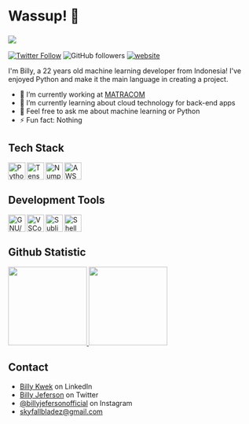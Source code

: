 <!--
**darknet777/darknet777** is a ✨ _special_ ✨ repository because its `README.md` (this file) appears on your GitHub profile.
-->

# Wassup! 👋
### ![](https://visitor-badge-reloaded.herokuapp.com/badge?page_id=darknet777&color=55acb7&style=for-the-badge&logo=Github)
[![Twitter Follow](https://img.shields.io/twitter/follow/billyjeferson5?label=Follow&style=flat-square&color=4285f4&logo=Twitter)](https://twitter.com/intent/follow?screen_name=billyjeferson5)
![GitHub followers](https://img.shields.io/github/followers/darknet777?label=Follow&style=flat-square&color=4285f4&logo=Github)
[![website](https://img.shields.io/badge/Website-46a2f1.svg?&style=flat-square&logo=Google-Chrome&logoColor=white&link=https://darknet777.github.io/)](https://darknet777.github.io/)

I'm Billy, a 22 years old machine learning developer from Indonesia! I've enjoyed Python and make it the main language in creating a project.

<!--I'm currently active in contributing as Curriculum Developer at <a href="https://github.com/dicodingacademy">@dicodingacademy</a> to build courses in Machine Learning Beginner Developer.-->

- 🔭 I’m currently working at <a href="https://linkedin.com/in/pt-matracom">MATRACOM</a>
- 🌱 I’m currently learning about cloud technology for back-end apps
- 💬 Feel free to ask me about machine learning or Python
- ⚡ Fun fact: Nothing

## Tech Stack
<a href="https://www.python.org/"><img align="left" alt="Python" title="Python" width="35px" src="https://img.icons8.com/color/144/000000/python--v1.png"></a>
<a href="https://www.tensorflow.org/"><img align="left" alt="TensorFlow" title="TensorFlow" width="35px" src="https://img.icons8.com/color/144/000000/tensorflow.png"></a>
<a href="https://numpy.org/"><img align="left" alt="Numpy" title="NumPy" width="35px" src="https://numpy.org/images/logos/numpy.svg"></a>
<a href="https://aws.amazon.com/"><img align="left" alt="AWS" title="AWS (Amazon Web Services)" width="35px" src="https://img.icons8.com/color/144/000000/amazon-web-services.png"></a>
<br>
<br>
  
## Development Tools
<a href="#"><img align="left" alt="GNU/Linux" title="GNU/Linux" width="35px" src="https://img.icons8.com/color/144/000000/linux--v1.png"></a>
<a href="https://code.visualstudio.com/"><img align="left" alt="VSCode" title="VSCode" width="35px" src="https://img.icons8.com/fluency/144/000000/visual-studio-code-2019.png"></a>
<a href="https://www.sublimetext.com/"><img align="left" alt="Sublime Text" title="Sublime Text" width="35px" src="https://img.icons8.com/fluency/144/000000/sublime-text.png"></a>
<a href="#"><img align="left" alt="Shell" title="Shell" width="35px" src="https://img.icons8.com/color/144/000000/console.png"></a>
<br>
<br>

## Github Statistic
<p align="left">
<a href="https://github.com/darknet777">
  <img height="160em" src="https://github-readme-stats-eight-theta.vercel.app/api?username=darknet777&show_icons=true&theme=algolia&include_all_commits=true&count_private=true">
  <img height="160em" src="https://github-readme-stats-eight-theta.vercel.app/api/top-langs/?username=darknet777&layout=compact&langs_count=8&theme=algolia">
</a>
</p>

## Contact
- [Billy Kwek](https://linkedin.com/in/billy-jeferson/) on LinkedIn
- [Billy Jeferson](https://twitter.com/BillyJeferson5) on Twitter
- [@billyjefersonofficial](https://instagram.com/billyjefersonofficial) on Instagram
- skyfallbladez@gmail.com
